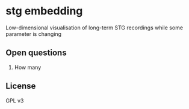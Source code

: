 # stg embedding

Low-dimensional visualisation of long-term STG recordings while some parameter is changing

## Open questions

1. How many 

## License

GPL v3